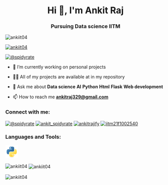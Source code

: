 <h1 align="center">Hi 👋, I'm Ankit Raj</h1>
<h3 align="center">Pursuing Data science IITM</h3>

<p align="left"> <img src="https://komarev.com/ghpvc/?username=ankiit04&label=Profile%20views&color=0e75b6&style=flat" alt="ankiit04" /> </p>

<p align="left"> <a href="https://github.com/ryo-ma/github-profile-trophy"><img src="https://github-profile-trophy.vercel.app/?username=ankiit04" alt="ankiit04" /></a> </p>

<p align="left"> <a href="https://twitter.com/@spidyrate" target="blank"><img src="https://img.shields.io/twitter/follow/@spidyrate?logo=twitter&style=for-the-badge" alt="@spidyrate" /></a> </p>

- 🔭 I’m currently working on personal projects 

- 👨‍💻 All of my projects are available at in my repository
- 💬 Ask me about **Data science** **AI** **Python** **Html** **Flask** **Web development**

- 📫 How to reach me **ankitraj329@gmail.com**

<h3 align="left">Connect with me:</h3>
<p align="left">
<a href="https://twitter.com/@spidyrate" target="blank"><img align="center" src="https://raw.githubusercontent.com/rahuldkjain/github-profile-readme-generator/master/src/images/icons/Social/twitter.svg" alt="@spidyrate" height="30" width="40" /></a>
<a href="https://instagram.com/ankit_spidyrate" target="blank"><img align="center" src="https://raw.githubusercontent.com/rahuldkjain/github-profile-readme-generator/master/src/images/icons/Social/instagram.svg" alt="ankit_spidyrate" height="30" width="40" /></a>
<a href="https://www.youtube.com/c/ankitrajify" target="blank"><img align="center" src="https://raw.githubusercontent.com/rahuldkjain/github-profile-readme-generator/master/src/images/icons/Social/youtube.svg" alt="ankitrajify" height="30" width="40" /></a>
<a href="https://www.codechef.com/users/iitm21f1002540" target="blank"><img align="center" src="https://cdn.jsdelivr.net/npm/simple-icons@3.1.0/icons/codechef.svg" alt="iitm21f1002540" height="30" width="40" /></a>
</p>

<h3 align="left">Languages and Tools:</h3>
<p align="left"> <a href="https://www.python.org" target="_blank" rel="noreferrer"> <img src="https://raw.githubusercontent.com/devicons/devicon/master/icons/python/python-original.svg" alt="python" width="40" height="40"/> </a> </p>

<p><img align="left" src="https://github-readme-stats.vercel.app/api/top-langs?username=ankiit04&show_icons=true&locale=en&layout=compact" alt="ankiit04" /></p>

<p>&nbsp;<img align="center" src="https://github-readme-stats.vercel.app/api?username=ankiit04&show_icons=true&locale=en" alt="ankiit04" /></p>

<p><img align="center" src="https://github-readme-streak-stats.herokuapp.com/?user=ankiit04&" alt="ankiit04" /></p>
